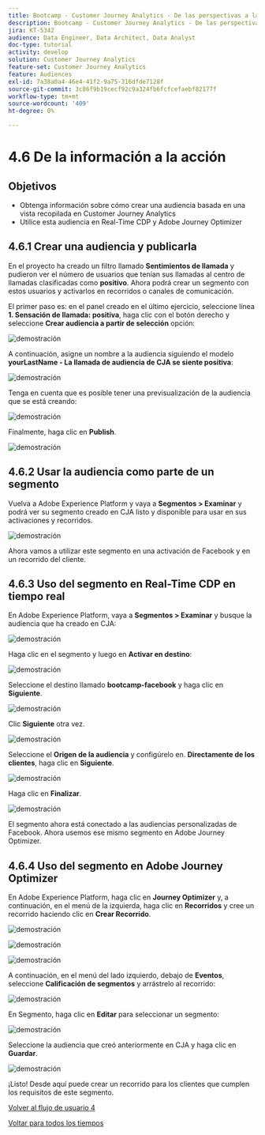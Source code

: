 ```yaml
---
title: Bootcamp - Customer Journey Analytics - De las perspectivas a la acción
description: Bootcamp - Customer Journey Analytics - De las perspectivas a la acción
jira: KT-5342
audience: Data Engineer, Data Architect, Data Analyst
doc-type: tutorial
activity: develop
solution: Customer Journey Analytics
feature-set: Customer Journey Analytics
feature: Audiences
exl-id: 7a38a0a4-46e4-41f2-9a75-316dfde7128f
source-git-commit: 3c86f9b19cecf92c9a324fb6fcfcefaebf82177f
workflow-type: tm+mt
source-wordcount: '409'
ht-degree: 0%

---
```


# 4.6 De la información a la acción

## Objetivos

- Obtenga información sobre cómo crear una audiencia basada en una vista recopilada en Customer Journey Analytics
- Utilice esta audiencia en Real-Time CDP y Adobe Journey Optimizer

## 4.6.1 Crear una audiencia y publicarla

En el proyecto ha creado un filtro llamado **Sentimientos de llamada** y pudieron ver el número de usuarios que tenían sus llamadas al centro de llamadas clasificadas como **positivo**. Ahora podrá crear un segmento con estos usuarios y activarlos en recorridos o canales de comunicación.

El primer paso es: en el panel creado en el último ejercicio, seleccione línea **1. Sensación de llamada: positiva**, haga clic con el botón derecho y seleccione **Crear audiencia a partir de selección** opción:

![demostración](./images/aud1.png)

A continuación, asigne un nombre a la audiencia siguiendo el modelo **yourLastName - La llamada de audiencia de CJA se siente positiva**:

![demostración](./images/aud2.png)

Tenga en cuenta que es posible tener una previsualización de la audiencia que se está creando:

![demostración](./images/aud3.png)

Finalmente, haga clic en **Publish**.

![demostración](./images/aud4.png)

## 4.6.2 Usar la audiencia como parte de un segmento

Vuelva a Adobe Experience Platform y vaya a **Segmentos > Examinar** y podrá ver su segmento creado en CJA listo y disponible para usar en sus activaciones y recorridos.

![demostración](./images/aud5.png)

Ahora vamos a utilizar este segmento en una activación de Facebook y en un recorrido del cliente.

## 4.6.3 Uso del segmento en Real-Time CDP en tiempo real

En Adobe Experience Platform, vaya a **Segmentos > Examinar** y busque la audiencia que ha creado en CJA:

![demostración](./images/aud6.png)

Haga clic en el segmento y luego en **Activar en destino**:

![demostración](./images/aud7.png)

Seleccione el destino llamado **bootcamp-facebook** y haga clic en **Siguiente**.

![demostración](./images/aud8.png)

Clic **Siguiente** otra vez.

![demostración](./images/aud9.png)

Seleccione el **Origen de la audiencia** y configúrelo en. **Directamente de los clientes**, haga clic en **Siguiente**.

![demostración](./images/aud10.png)

Haga clic en **Finalizar**.

![demostración](./images/aud11.png)

El segmento ahora está conectado a las audiencias personalizadas de Facebook. Ahora usemos ese mismo segmento en Adobe Journey Optimizer.

## 4.6.4 Uso del segmento en Adobe Journey Optimizer

En Adobe Experience Platform, haga clic en **Journey Optimizer** y, a continuación, en el menú de la izquierda, haga clic en **Recorridos** y cree un recorrido haciendo clic en **Crear Recorrido**.

![demostración](./images/aud20.png)

![demostración](./images/aud21.png)

![demostración](./images/aud22.png)

A continuación, en el menú del lado izquierdo, debajo de **Eventos**, seleccione **Calificación de segmentos** y arrástrelo al recorrido:

![demostración](./images/aud23.png)

En Segmento, haga clic en **Editar** para seleccionar un segmento:

![demostración](./images/aud24.png)

Seleccione la audiencia que creó anteriormente en CJA y haga clic en  **Guardar**.

![demostración](./images/aud25.png)

¡Listo! Desde aquí puede crear un recorrido para los clientes que cumplen los requisitos de este segmento.

[Volver al flujo de usuario 4](./uc4.md)

[Voltar para todos los tiempos](./../../overview.md)
